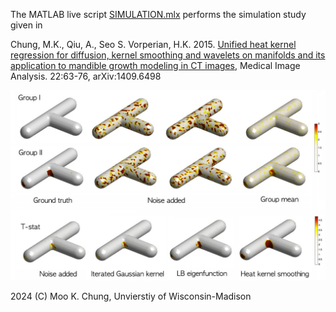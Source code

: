 The MATLAB live script [SIMULATION.mlx](https://github.com/laplcebeltrami/lb/blob/main/SIMULATION.mlx) performs the simulation study given in 

Chung, M.K., Qiu, A., Seo S. Vorperian, H.K. 2015. [Unified heat kernel regression for 
diffusion, kernel smoothing and wavelets on manifolds and its application to mandible growth 
modeling in CT images](https://github.com/laplcebeltrami/lb/blob/main/chung.2015.MIA.pdf), Medical Image Analysis. 22:63-76,  arXiv:1409.6498



![alt text](https://github.com/laplcebeltrami/lb/blob/main/simulation.jpg?raw=true)

2024 (C) Moo K. Chung, Unvierstiy of Wisconsin-Madison
